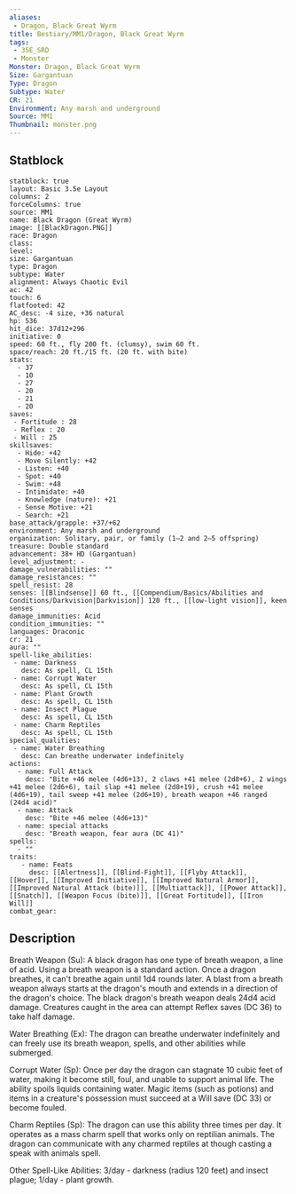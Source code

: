 ```yaml
---
aliases:
 - Dragon, Black Great Wyrm
title: Bestiary/MM1/Dragon, Black Great Wyrm
tags:
 - 35E_SRD
 - Monster
Monster: Dragon, Black Great Wyrm
Size: Gargantuan
Type: Dragon
Subtype: Water
CR: 21
Environment: Any marsh and underground
Source: MM1
Thumbnail: monster.png
---
```


## Statblock

```statblock
statblock: true
layout: Basic 3.5e Layout
columns: 2
forceColumns: true
source: MM1 
name: Black Dragon (Great Wyrm)
image: [[BlackDragon.PNG]]
race: Dragon
class: 
level: 
size: Gargantuan
type: Dragon
subtype: Water
alignment: Always Chaotic Evil
ac: 42
touch: 6
flatfooted: 42
AC_desc: -4 size, +36 natural
hp: 536
hit_dice: 37d12+296
initiative: 0
speed: 60 ft., fly 200 ft. (clumsy), swim 60 ft.
space/reach: 20 ft./15 ft. (20 ft. with bite)
stats:
  - 37
  - 10
  - 27
  - 20
  - 21
  - 20
saves:
 - Fortitude : 28
 - Reflex : 20
 - Will : 25
skillsaves:
  - Hide: +42
  - Move Silently: +42
  - Listen: +40
  - Spot: +40
  - Swim: +48
  - Intimidate: +40
  - Knowledge (nature): +21
  - Sense Motive: +21
  - Search: +21
base_attack/grapple: +37/+62
environment: Any marsh and underground
organization: Solitary, pair, or family (1–2 and 2–5 offspring)
treasure: Double standard
advancement: 38+ HD (Gargantuan)
level_adjustment: -
damage_vulnerabilities: ""
damage_resistances: ""
spell_resist: 28
senses: [[Blindsense]] 60 ft., [[Compendium/Basics/Abilities and Conditions/Darkvision|Darkvision]] 120 ft., [[low-light vision]], keen senses
damage_immunities: Acid
condition_immunities: ""
languages: Draconic
cr: 21
aura: ""
spell-like_abilities:
 - name: Darkness
   desc: As spell, CL 15th
 - name: Corrupt Water
   desc: As spell, CL 15th
 - name: Plant Growth
   desc: As spell, CL 15th
 - name: Insect Plague
   desc: As spell, CL 15th
 - name: Charm Reptiles
   desc: As spell, CL 15th
special_qualities:
 - name: Water Breathing
   desc: Can breathe underwater indefinitely
actions:
  - name: Full Attack
    desc: "Bite +46 melee (4d6+13), 2 claws +41 melee (2d8+6), 2 wings +41 melee (2d6+6), tail slap +41 melee (2d8+19), crush +41 melee (4d6+19), tail sweep +41 melee (2d6+19), breath weapon +46 ranged (24d4 acid)"
  - name: Attack
    desc: "Bite +46 melee (4d6+13)"
  - name: special attacks
    desc: "Breath weapon, fear aura (DC 41)"
spells:
  - ""
traits:
   - name: Feats
     desc: [[Alertness]], [[Blind-Fight]], [[Flyby Attack]], [[Hover]], [[Improved Initiative]], [[Improved Natural Armor]], [[Improved Natural Attack (bite)]], [[Multiattack]], [[Power Attack]], [[Snatch]], [[Weapon Focus (bite)]], [[Great Fortitude]], [[Iron Will]]
combat_gear:  
```

## Description






Breath Weapon (Su): A black dragon has one type of breath weapon, a line of acid. Using a breath weapon is a standard action. Once a dragon breathes, it can't breathe again until 1d4 rounds later. A blast from a breath weapon always starts at the dragon's mouth and extends in a direction of the dragon's choice. The black dragon's breath weapon deals 24d4 acid damage. Creatures caught in the area can attempt Reflex saves (DC 36) to take half damage.

Water Breathing (Ex): The dragon can breathe underwater indefinitely and can freely use its breath weapon, spells, and other abilities while submerged.

Corrupt Water (Sp): Once per day the dragon can stagnate 10 cubic feet of water, making it become still, foul, and unable to support animal life. The ability spoils liquids containing water. Magic items (such as potions) and items in a creature's possession must succeed at a Will save (DC 33) or become fouled.

Charm Reptiles (Sp): The dragon can use this ability three times per day. It operates as a mass charm spell that works only on reptilian animals. The dragon can communicate with any charmed reptiles at though casting a speak with animals spell.

Other Spell-Like Abilities: 3/day - darkness (radius 120 feet) and insect plague; 1/day - plant growth.